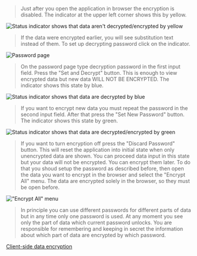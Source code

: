 > Just after you open the application in browser the encryption is disabled. The indicator at the upper left corner shows this by yellow.

![Status indicator shows that data aren't decrypted/encrypted by yellow](https://dvmorozov.github.io/expenses/assets/images/2015-07-03_10h48_58.png)

> If the data were encrypted earlier, you will see substitution text instead of them. To set up decrypting password click on the indicator.

![Password page](https://dvmorozov.github.io/expenses/assets/images/2015-07-03_10h51_00.png)

> On the password page type decryption password in the first input field. Press the "Set and Decrypt" button. This is enough to view encrypted data but new data WILL NOT BE ENCRYPTED. The indicator shows this state by blue.

![Status indicator shows that data are decrypted by blue](https://dvmorozov.github.io/expenses/assets/images/2015-07-03_22h34_29.png)

> If you want to encrypt new data you must repeat the password in the second input field. After that press the "Set New Password" button. The indicator shows this state by green.

![Status indicator shows that data are decrypted/encrypted by green](https://dvmorozov.github.io/expenses/assets/images/2015-07-03_15h42_00.png)

> If you want to turn encryption off press the "Discard Password" button. This will reset the application into initial state when only unencrypted data are shown. You can proceed data input in this state but your data will not be encrypted. You can encrypt them later. To do that you shoud setup the password as described before, then open the data you want to encrypt in the browser and select the "Encrypt All"  menu. The data are encrypted solely in the browser, so they must be open before.

!["Encrypt All" menu](https://dvmorozov.github.io/expenses/assets/images/2015-07-03_22h37_15.png)

> In principle you can use different passwords for different parts of data but in any time only one password is used. At any moment you see only the part of data which current password unlocks. You are responsible for remembering and keeping in secret the information about which part of data are encrypted by which password.

[Client-side data encryption](https://dvmorozov.github.io/expenses/client-side-data-encryption)
